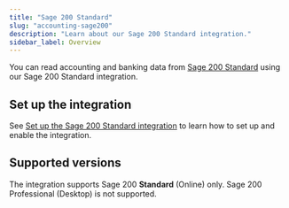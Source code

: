 ```yaml
---
title: "Sage 200 Standard"
slug: "accounting-sage200"
description: "Learn about our Sage 200 Standard integration."
sidebar_label: Overview
---
```


You can read accounting and banking data from <a className="external" href="https://www.sage.com/en-gb/products/sage-200/" target="_blank">Sage 200 Standard</a> using our Sage 200 Standard integration.

## Set up the integration

See [Set up the Sage 200 Standard integration](/integrations/accounting/sage200/accounting-sage200-setup) to learn how to set up and enable the integration.

## Supported versions

The integration supports Sage 200 **Standard** (Online) only. Sage 200 Professional (Desktop) is not supported.
